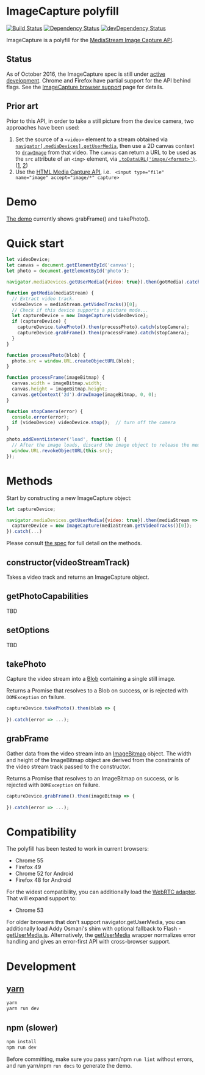 # ImageCapture polyfill

[![Build Status](https://travis-ci.org/GoogleChrome/imagecapture-polyfill.svg?branch=master)](https://travis-ci.org/GoogleChrome/imagecapture-polyfill) [![Dependency Status](https://david-dm.org/GoogleChrome/imagecapture-polyfill.svg)](https://david-dm.org/GoogleChrome/imagecapture-polyfill) [![devDependency Status](https://david-dm.org/GoogleChrome/imagecapture-polyfill/dev-status.svg)](https://david-dm.org/GoogleChrome/imagecapture-polyfill#info=devDependencies)

ImageCapture is a polyfill for the [MediaStream Image Capture API](https://w3c.github.io/mediacapture-image/).

## Status

As of October 2016, the ImageCapture spec is still under [active development](https://github.com/w3c/mediacapture-image/issues). Chrome and Firefox have partial support for the API behind flags. See the [ImageCapture browser support](https://github.com/w3c/mediacapture-image/blob/gh-pages/implementation-status.md) page for details.

## Prior art

Prior to this API, in order to take a still picture from the device camera, two approaches have been used:

1. Set the source of a `<video>` element to a stream obtained via [`navigator[.mediaDevices].getUserMedia`](https://developer.mozilla.org/en-US/docs/Web/API/MediaDevices/getUserMedia), then use a 2D canvas context to [`drawImage`](https://developer.mozilla.org/en-US/docs/Web/API/CanvasRenderingContext2D/drawImage) from that video. The `canvas` can return a URL to be used as the `src` attribute of an `<img>` element, via [`.toDataURL('image/<format>')`](https://developer.mozilla.org/en-US/docs/Web/API/HTMLCanvasElement/toDataURL). ([1](http://www.html5rocks.com/en/tutorials/getusermedia/intro/#toc-screenshot), [2](https://developer.mozilla.org/en-US/docs/Web/API/WebRTC_API/Taking_still_photos))
2. Use the [HTML Media Capture API](https://w3c.github.io/html-media-capture/), i.e. ` <input type="file" name="image" accept="image/*" capture>`
 
# Demo

[The demo](https://dandv.github.io/imagecapture) currently shows grabFrame() and takePhoto().

# Quick start

```js
let videoDevice;
let canvas = document.getElementById('canvas');
let photo = document.getElementById('photo');

navigator.mediaDevices.getUserMedia({video: true}).then(gotMedia).catch(failedToGetMedia);

function gotMedia(mediaStream) {
  // Extract video track.
  videoDevice = mediaStream.getVideoTracks()[0];
  // Check if this device supports a picture mode...
  let captureDevice = new ImageCapture(videoDevice);
  if (captureDevice) {
    captureDevice.takePhoto().then(processPhoto).catch(stopCamera);
    captureDevice.grabFrame().then(processFrame).catch(stopCamera);
  }
}

function processPhoto(blob) {
  photo.src = window.URL.createObjectURL(blob);
}

function processFrame(imageBitmap) {
  canvas.width = imageBitmap.width;
  canvas.height = imageBitmap.height;
  canvas.getContext('2d').drawImage(imageBitmap, 0, 0);
}

function stopCamera(error) {
  console.error(error);
  if (videoDevice) videoDevice.stop();  // turn off the camera
}

photo.addEventListener('load', function () {
  // After the image loads, discard the image object to release the memory
  window.URL.revokeObjectURL(this.src);
});
```


# Methods

Start by constructing a new ImageCapture object:

```js
let captureDevice;

navigator.mediaDevices.getUserMedia({video: true}).then(mediaStream => {
  captureDevice = new ImageCapture(mediaStream.getVideoTracks()[0]);
}).catch(...)
```

Please consult [the spec](https://w3c.github.io/mediacapture-image/#methods) for full detail on the methods.
 
## constructor(videoStreamTrack)

Takes a video track and returns an ImageCapture object.


## getPhotoCapabilities

TBD

## setOptions

TBD

## takePhoto

Capture the video stream into a [Blob](https://www.w3.org/TR/FileAPI/#blob) containing a single still image.

Returns a Promise that resolves to a Blob on success, or is rejected with `DOMException` on failure.

```js
captureDevice.takePhoto().then(blob => {
  
}).catch(error => ...);
```


## grabFrame

Gather data from the video stream into an [ImageBitmap](https://www.w3.org/TR/html51/webappapis.html#webappapis-images) object. The width and height of the ImageBitmap object are derived from the constraints of the video stream track passed to the constructor.

Returns a Promise that resolves to an ImageBitmap on success, or is rejected with `DOMException` on failure.

```js
captureDevice.grabFrame().then(imageBitmap => {
  
}).catch(error => ...);
```


# Compatibility

The polyfill has been tested to work in current browsers:

* Chrome 55
* Firefox 49
* Chrome 52 for Android
* Firefox 48 for Android

For the widest compatibility, you can additionally load the [WebRTC adapter](https://github.com/webrtc/adapter). That will expand support to:

* Chrome 53 

For older browsers that don't support navigator.getUserMedia, you can additionally load Addy Osmani's shim with optional fallback to Flash - [getUserMedia.js](https://github.com/addyosmani/getUserMedia.js/). Alternatively, the [getUserMedia](https://github.com/otalk/getUserMedia) wrapper normalizes error handling and gives an error-first API with cross-browser support.
 

# Development
 
## [yarn](https://code.facebook.com/posts/1840075619545360)

```sh
yarn
yarn run dev
```

## npm (slower)

```sh
npm install
npm run dev
```
 
Before committing, make sure you pass yarn/npm `run lint` without errors, and run yarn/npm `run docs` to generate the demo.
